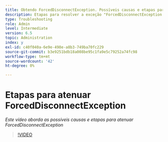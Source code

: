 ```yaml
---
title: Obtendo ForcedDisconnectException. Possíveis causas e etapas para atenuar o problema.
description: Etapas para resolver a exceção "ForcedDisconnectException - esse membro foi forçado a sair do sistema distribuído".
type: Troubleshooting
role: Admin
level: Intermediate
version: 6.5
topic: Administration
index: y
exl-id: c40f040a-6e9e-498e-a8b3-749ba70fc229
source-git-commit: b3e9251bdb18a008be95c1fa9e5c79252a74fc98
workflow-type: tm+mt
source-wordcount: '42'
ht-degree: 0%

---
```


# Etapas para atenuar ForcedDisconnectException

*Este vídeo aborda as possíveis causas e etapas para atenuar ForcedDisconnectException*

>[!VIDEO](https://video.tv.adobe.com/v/335483?quality=12&learn=on)
